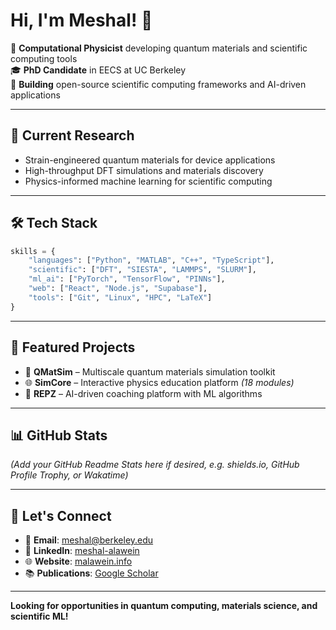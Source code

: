 # Hi, I'm Meshal! 👋

🔬 **Computational Physicist** developing quantum materials and scientific computing tools  
🎓 **PhD Candidate** in EECS at UC Berkeley  
🚀 **Building** open-source scientific computing frameworks and AI-driven applications

---

## 🔭 Current Research

- Strain-engineered quantum materials for device applications  
- High-throughput DFT simulations and materials discovery  
- Physics-informed machine learning for scientific computing

---

## 🛠️ Tech Stack

```python
skills = {
    "languages": ["Python", "MATLAB", "C++", "TypeScript"],
    "scientific": ["DFT", "SIESTA", "LAMMPS", "SLURM"],
    "ml_ai": ["PyTorch", "TensorFlow", "PINNs"],
    "web": ["React", "Node.js", "Supabase"],
    "tools": ["Git", "Linux", "HPC", "LaTeX"]
}
```

---

## 🌟 Featured Projects

- 🧮 **QMatSim** – Multiscale quantum materials simulation toolkit  
- 🌐 **SimCore** – Interactive physics education platform *(18 modules)*  
- 💪 **REPZ** – AI-driven coaching platform with ML algorithms

---

## 📊 GitHub Stats

*(Add your GitHub Readme Stats here if desired, e.g. shields.io, GitHub Profile Trophy, or Wakatime)*

---

## 🤝 Let's Connect

- 📧 **Email**: [meshal@berkeley.edu](mailto:meshal@berkeley.edu)  
- 💼 **LinkedIn**: [meshal-alawein](https://www.linkedin.com/in/meshal-alawein)  
- 🌐 **Website**: [malawein.info](https://malawein.com)  
- 📚 **Publications**: [Google Scholar](https://scholar.google.com/citations?user=IB_E6GQAAAAJ&hl=en)

---

**Looking for opportunities in quantum computing, materials science, and scientific ML!**
